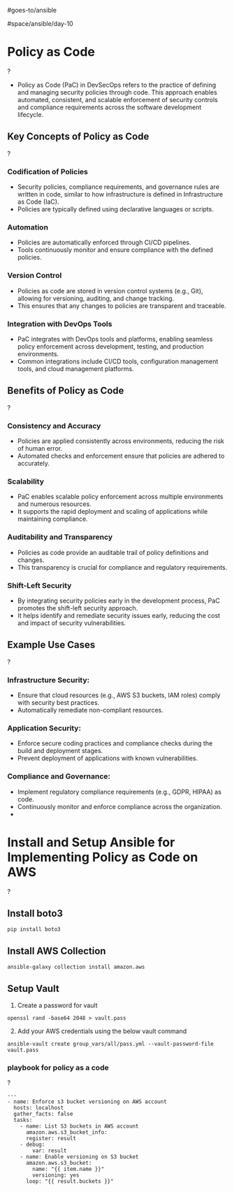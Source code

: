 

#goes-to/ansible 






#space/ansible/day-10



# Policy as Code
?
- Policy as Code (PaC) in DevSecOps refers to the practice of defining and managing security policies through code. This approach enables automated, consistent, and scalable enforcement of security controls and compliance requirements across the software development lifecycle.
<!--SR:!2025-05-04,1,250--> 

## Key Concepts of Policy as Code
?
### Codification of Policies
- Security policies, compliance requirements, and governance rules are written in code, similar to how infrastructure is defined in Infrastructure as Code (IaC).
- Policies are typically defined using declarative languages or scripts.
### Automation
- Policies are automatically enforced through CI/CD pipelines.
- Tools continuously monitor and ensure compliance with the defined policies.
### Version Control
- Policies as code are stored in version control systems (e.g., Git), allowing for versioning, auditing, and change tracking.
- This ensures that any changes to policies are transparent and traceable.
### Integration with DevOps Tools
- PaC integrates with DevOps tools and platforms, enabling seamless policy enforcement across development, testing, and production environments.
- Common integrations include CI/CD tools, configuration management tools, and cloud management platforms.
<!--SR:!2025-05-06,3,210-->



## Benefits of Policy as Code
?
### Consistency and Accuracy
- Policies are applied consistently across environments, reducing the risk of human error.
- Automated checks and enforcement ensure that policies are adhered to accurately.
### Scalability
- PaC enables scalable policy enforcement across multiple environments and numerous resources.
- It supports the rapid deployment and scaling of applications while maintaining compliance.
### Auditability and Transparency
- Policies as code provide an auditable trail of policy definitions and changes.
- This transparency is crucial for compliance and regulatory requirements.
### Shift-Left Security
- By integrating security policies early in the development process, PaC promotes the shift-left security approach.
- It helps identify and remediate security issues early, reducing the cost and impact of security vulnerabilities.
<!--SR:!2025-05-04,1,170-->

## Example Use Cases
?
### Infrastructure Security:
- Ensure that cloud resources (e.g., AWS S3 buckets, IAM roles) comply with security best practices.
- Automatically remediate non-compliant resources.
### Application Security:
- Enforce secure coding practices and compliance checks during the build and deployment stages.
- Prevent deployment of applications with known vulnerabilities.
### Compliance and Governance:
- Implement regulatory compliance requirements (e.g., GDPR, HIPAA) as code.
- Continuously monitor and enforce compliance across the organization.
-
<!--SR:!2025-05-06,3,210--> 
  
  
  


# Install and Setup Ansible for Implementing Policy as Code on AWS
?
## Install boto3
```
pip install boto3
```
## Install AWS Collection
```
ansible-galaxy collection install amazon.aws
```
## Setup Vault
1. Create a password for vault
```
openssl rand -base64 2048 > vault.pass
```
2. Add your AWS credentials using the below vault command
```
ansible-vault create group_vars/all/pass.yml --vault-password-file vault.pass
```
<!--SR:!2025-05-06,3,210-->


### playbook for policy as a code
?
```
---
- name: Enforce s3 bucket versioning on AWS account
  hosts: localhost
  gather_facts: false
  tasks:
    - name: List S3 buckets in AWS account
      amazon.aws.s3_bucket_info:
      register: result
    - debug:
        var: result
    - name: Enable versioning on S3 bucket
      amazon.aws.s3_bucket:
        name: "{{ item.name }}"
        versioning: yes
      loop: "{{ result.buckets }}" 
```
<!--SR:!2025-05-04,1,170-->
